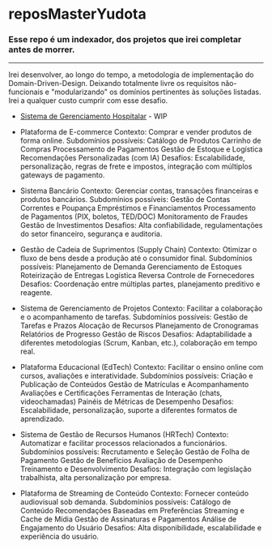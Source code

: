 # reposMasterYudota
### Esse repo é um indexador, dos projetos que irei completar antes de morrer. 
---
Irei desenvolver, ao longo do tempo, a metodologia de implementação do Domain-Driven-Design. Deixando totalmente livre os requisitos não-funcionais e "modularizando" os domínios pertinentes às soluções listadas. Irei a qualquer custo cumprir com esse desafio.


- [Sistema de Gerenciamento Hospitalar](https://github.com/Yudota/Sistema-de-Gerenciamento-Hospitalar) - WIP

- Plataforma de E-commerce
Contexto: Comprar e vender produtos de forma online.
Subdomínios possíveis:
Catálogo de Produtos
Carrinho de Compras
Processamento de Pagamentos
Gestão de Estoque e Logística
Recomendações Personalizadas (com IA)
Desafios: Escalabilidade, personalização, regras de frete e impostos, integração com múltiplos gateways de pagamento.
- Sistema Bancário
Contexto: Gerenciar contas, transações financeiras e produtos bancários.
Subdomínios possíveis:
Gestão de Contas Correntes e Poupança
Empréstimos e Financiamentos
Processamento de Pagamentos (PIX, boletos, TED/DOC)
Monitoramento de Fraudes
Gestão de Investimentos
Desafios: Alta confiabilidade, regulamentações do setor financeiro, segurança e auditoria.
- Gestão de Cadeia de Suprimentos (Supply Chain)
Contexto: Otimizar o fluxo de bens desde a produção até o consumidor final.
Subdomínios possíveis:
Planejamento de Demanda
Gerenciamento de Estoques
Roteirização de Entregas
Logística Reversa
Controle de Fornecedores
Desafios: Coordenação entre múltiplas partes, planejamento preditivo e reagente.
- Sistema de Gerenciamento de Projetos
Contexto: Facilitar a colaboração e o acompanhamento de tarefas.
Subdomínios possíveis:
Gestão de Tarefas e Prazos
Alocação de Recursos
Planejamento de Cronogramas
Relatórios de Progresso
Gestão de Riscos
Desafios: Adaptabilidade a diferentes metodologias (Scrum, Kanban, etc.), colaboração em tempo real.
- Plataforma Educacional (EdTech)
Contexto: Facilitar o ensino online com cursos, avaliações e interatividade.
Subdomínios possíveis:
Criação e Publicação de Conteúdos
Gestão de Matrículas e Acompanhamento
Avaliações e Certificações
Ferramentas de Interação (chats, videochamadas)
Painéis de Métricas de Desempenho
Desafios: Escalabilidade, personalização, suporte a diferentes formatos de aprendizado.
- Sistema de Gestão de Recursos Humanos (HRTech)
Contexto: Automatizar e facilitar processos relacionados a funcionários.
Subdomínios possíveis:
Recrutamento e Seleção
Gestão de Folha de Pagamento
Gestão de Benefícios
Avaliação de Desempenho
Treinamento e Desenvolvimento
Desafios: Integração com legislação trabalhista, alta personalização por empresa.
- Plataforma de Streaming de Conteúdo
Contexto: Fornecer conteúdo audiovisual sob demanda.
Subdomínios possíveis:
Catálogo de Conteúdo
Recomendações Baseadas em Preferências
Streaming e Cache de Mídia
Gestão de Assinaturas e Pagamentos
Análise de Engajamento do Usuário
Desafios: Alta disponibilidade, escalabilidade e experiência do usuário.
